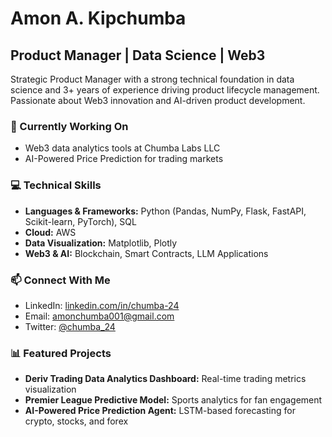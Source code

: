 # Amon A. Kipchumba
## Product Manager | Data Science | Web3

Strategic Product Manager with a strong technical foundation in data science and 3+ years of experience driving product lifecycle management. Passionate about Web3 innovation and AI-driven product development.

### 🔭 Currently Working On
- Web3 data analytics tools at Chumba Labs LLC
- AI-Powered Price Prediction for trading markets

### 💻 Technical Skills
- **Languages & Frameworks:** Python (Pandas, NumPy, Flask, FastAPI, Scikit-learn, PyTorch), SQL
- **Cloud:** AWS
- **Data Visualization:** Matplotlib, Plotly
- **Web3 & AI:** Blockchain, Smart Contracts, LLM Applications

### 📫 Connect With Me
- LinkedIn: [linkedin.com/in/chumba-24](https://linkedin.com/in/chumba-24)
- Email: amonchumba001@gmail.com
- Twitter: [@chumba_24](https://twitter.com/chumba_24)

### 📊 Featured Projects
- **Deriv Trading Data Analytics Dashboard:** Real-time trading metrics visualization
- **Premier League Predictive Model:** Sports analytics for fan engagement
- **AI-Powered Price Prediction Agent:** LSTM-based forecasting for crypto, stocks, and forex

